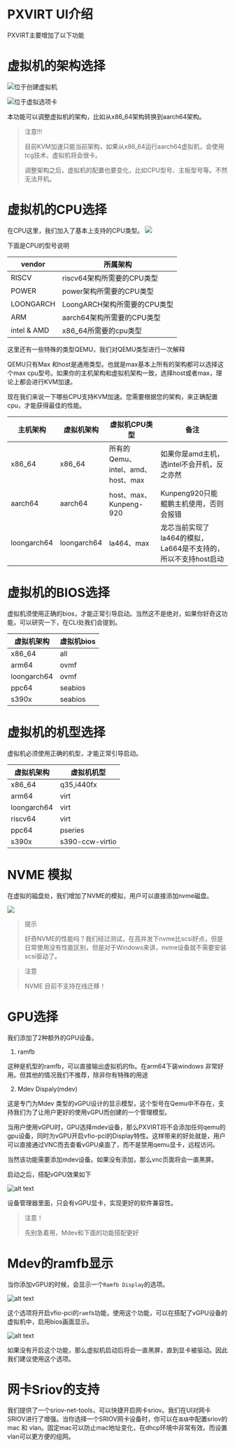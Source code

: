 # PXVIRT UI介绍

PXVIRT主要增加了以下功能

#  虚拟机的架构选择

![位于创建虚拟机](/img/arch1.png#pic_center)
    
![位于虚拟选项卡](/img/arch2.png#pic_center)
    
本功能可以调整虚拟机的架构，比如从x86_64架构转换到aarch64架构。

>注意!!!
>
>目前KVM加速只能当前架构，如果从x86_64运行aarch64虚拟机，会使用tcg技术，虚拟机将会很卡。
>
>调整架构之后，虚拟机的配置也要变化，比如CPU型号、主板型号等。不然无法开机。

# 虚拟机的CPU选择

在CPU这里，我们加入了基本上支持的CPU类型。
![](/img/ui3.png#pic_center)

下面是CPU的型号说明

|vendor|所属架构|
|---|---|
|RISCV|riscv64架构所需要的CPU类型|
|POWER|power架构所需要的CPU类型|
|LOONGARCH|LoongARCH架构所需要的CPU类型|
|ARM|aarch64架构所需要的CPU类型|
|intel & AMD| x86_64所需要的cpu类型|

这里还有一些特殊的类型QEMU，我们对QEMU类型进行一次解释

QEMU只有Max 和host是通用类型。也就是max基本上所有的架构都可以选择这个max cpu型号。如果你的主机架构和虚拟机架构一致，选择host或者max，理论上都会进行KVM加速。

现在我们来说一下哪些CPU支持KVM加速。您需要根据您的架构，来正确配置cpu，才能获得最佳的性能。

|主机架构|虚拟机架构|虚拟机CPU类型|备注|
|---|---|---|---|
|x86_64|x86_64|所有的Qemu、intel、amd、host、max|如果你是amd主机，选intel不会开机，反之亦然|
|aarch64|aarch64|host、max、Kunpeng-920|Kunpeng920只能鲲鹏主机使用，否则会报错|
|loongarch64|loongarch64|la464、max|龙芯当前实现了la464的模拟，La664是不支持的，所以不支持host启动|

# 虚拟机的BIOS选择

虚拟机须使用正确的bios，才能正常引导启动。当然这不是绝对，如果你好奇这功能，可以研究一下，在CLI处我们会提到。

|虚拟机架构|虚拟机bios|
|---|---|
|x86_64|all|
|arm64|ovmf|
|loongarch64|ovmf|
|ppc64|seabios|
|s390x|seabios|

# 虚拟机的机型选择

虚拟机必须使用正确的机型，才能正常引导启动。

|虚拟机架构|虚拟机机型|
|---|---|
|x86_64|q35,i440fx|
|arm64|virt|
|loongarch64|virt|
|riscv64|virt|
|ppc64|pseries|
|s390x|s390-ccw-virtio|

# NVME 模拟

在虚拟的磁盘处，我们增加了NVME的模拟，用户可以直接添加nvme磁盘。

![](/img/ui4.png#pic_center)


>提示
>
>好奇NVME的性能吗？我们经过测试，在高并发下nvme比scsi好点，但是日常使用没有性能区别，但是对于Windows来讲，nvme设备就不需要安装scsi驱动了。

>注意
>
>NVME 目前不支持在线迁移！

# GPU选择

我们添加了2种额外的GPU设备。

1. ramfb

这种是机型的ramfb，可以直接输出虚拟机的fb。在arm64下装windows 非常好用。但其他的情况我们不推荐，除非你有特殊的用途

2. Mdev Dispaly(mdev)

这是专门为Mdev 类型的vGPU设计的显示模型，这个型号在Qemu中不存在，支持我们为了让用户更好的使用vGPU而创建的一个管理模型。

当用户使用vGPU时，GPU选择mdev设备，那么PXVIRT将不会添加任何qemu的gpu设备，同时为vGPU开启vfio-pci的Display特性。这样带来的好处就是，用户可以直接通过VNC而去查看vGPU桌面了，而不是禁用qemu显卡，远程访问。

当然该功能需要添加mdev设备。如果没有添加，那么vnc页面将会一直黑屏。

启动之后，搭配vGPU效果如下

![alt text](/img/ui5.png#pic_center)

设备管理器里面，只会有vGPU显卡，实现更好的软件兼容性。

>注意！
>
>先别急着用，Mdev和下面的功能搭配更好

# Mdev的ramfb显示

当你添加vGPU的时候，会显示一个`Ramfb Display`的选项。

![alt text](/img/ui6.png#pic_center)

这个选项将开启vfio-pci的`ramfb`功能，使用这个功能，可以在搭配了vGPU设备的虚拟机中，启用bios画面显示。

![alt text](/img/ui7.png#pic_center)

如果没有开启这个功能，那么虚拟机启动后将会一直黑屏，直到显卡被驱动。因此我们建议使用这个选项。

# 网卡Sriov的支持

我们提供了一个sriov-net-tools，可以快捷开启网卡sriov。我们在UI对网卡 SRIOV进行了增强。当你选择一个SRIOV网卡设备时，你可以在`高级`中配置sriov的mac 和 vlan。固定mac可以防止mac地址变化，在dhcp环境中非常有效。而设置vlan可以更方便的组网。


